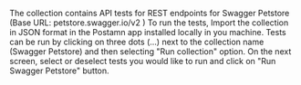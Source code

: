 The collection contains API tests for REST endpoints for Swagger Petstore (Base URL: petstore.swagger.io/v2 )
To run the tests, Import the collection in JSON format in the Postamn app installed locally in you machine.
Tests can be run by clicking on three dots (...) next to the collection name (Swagger Petstore) and then selecting "Run collection" option.
On the next screen, select or deselect tests you would like to run and click on "Run Swagger Petstore" button.
